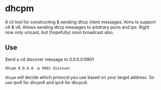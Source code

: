 # dhcpm

A cli tool for constructing & sending dhcp client messages. Aims to support v4 & v6. Allows sending dhcp messages to arbitrary ports and ips. Right now only unicast, but (hopefully) soon broadcast also.

## Use

Send a v4 discover message to 0.0.0.0:9901

```
dhcpm 0.0.0.0 -p 9901 discover
```

`dhcpm` will decide which protocol you use based on your target address. So use ipv6 for dhcpv6 and ipv4 for dhcpv4.

